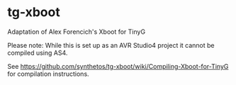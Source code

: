 tg-xboot
========

Adaptation of Alex Forencich's Xboot for TinyG

Please note: While this is set up as an AVR Studio4 project it cannot be compiled using AS4. 

See https://github.com/synthetos/tg-xboot/wiki/Compiling-Xboot-for-TinyG for compilation instructions.

